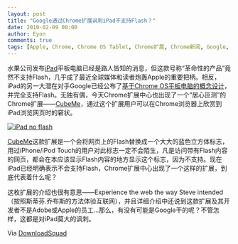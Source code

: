 ```yaml
---
layout: post
title: "Google通过Chrome扩展讽刺iPad不支持Flash？"
date: 2010-02-09 00:00
author: Eyon
comments: true
tags: [Apple, Chrome, Chrome OS Tablet, Chrome扩展, Chrome新闻, Google, iPad]
---
```

水果公司发布[iPad](http://www.chromi.org/archives/tag/ipad)平板电脑已经是路人皆知的消息，但这款号称“革命性的产品”竟然不支持Flash，几乎成了最近全球媒体和读者炮轰Apple的重要把柄。相反，iPad的另一大潜在对手Google已经公布了[基于Chrome OS平板电脑的概念设计](http://www.chromi.org/archives/2795)，并完全支持Flash。无独有偶，今天Chrome扩展中心也出现了一个“居心叵测”的Chrome扩展——[CubeMe](https://chrome.google.com/extensions/detail/ilejdkfldemlafkeebadjppfhdiimbfd?hl=en-US)，通过这个扩展用户可以在Chrome浏览器上欣赏到iPad浏览网页时的窘状。

<a href="http://img.chromi.org/2010/02/iPad-no-flash.jpg">![](http://img.chromi.org/2010/02/iPad-no-flash-550x336.jpg "iPad no flash")</a>

[CubeMe](https://chrome.google.com/extensions/detail/ilejdkfldemlafkeebadjppfhdiimbfd?hl=en-US)这款扩展是一个会将网页上的Flash替换成一个大大的蓝色立方体标志，用过iPhone/iPod Touch的用户对此标志一定不会陌生，凡是访问带有Flash内容的网页，都会在本应该显示Flash内容的地方显示这个标志，因为不支持。现在iPad已经明确表示不会支持Flash，Chrome扩展中心出现了一个这样的扩展，到底代表着什么呢？

这枚扩展的介绍也很有意思——Experience the web the way Steve intended（按照斯蒂芬.乔布斯的方法体验互联网），并且详细介绍中还说到这款扩展及其开发者不是Adobe或Apple的员工...那么，有没有可能是Google干的呢？不管怎样，这都是对iPad莫大的讽刺。

Via [DownloadSquad](http://www.downloadsquad.com/2010/02/07/cubeme-form-google-chrome-lets-you-pretend-youre-browsing-on-an/)
